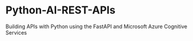 # Python-AI-REST-APIs
Building APIs with Python using the FastAPI and Microsoft Azure Cognitive Services
